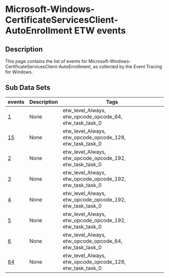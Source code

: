 # Microsoft-Windows-CertificateServicesClient-AutoEnrollment ETW events

## Description
This page contains the list of events for Microsoft-Windows-CertificateServicesClient-AutoEnrollment, as collected by the Event Tracing for Windows.

## Sub Data Sets
|events|Description|Tags|
|---|---|---|
|[1](events/event-1.md)|None|etw_level_Always, etw_opcode_opcode_64, etw_task_task_0|
|[15](events/event-15.md)|None|etw_level_Always, etw_opcode_opcode_128, etw_task_task_0|
|[2](events/event-2.md)|None|etw_level_Always, etw_opcode_opcode_192, etw_task_task_0|
|[3](events/event-3.md)|None|etw_level_Always, etw_opcode_opcode_192, etw_task_task_0|
|[4](events/event-4.md)|None|etw_level_Always, etw_opcode_opcode_192, etw_task_task_0|
|[5](events/event-5.md)|None|etw_level_Always, etw_opcode_opcode_192, etw_task_task_0|
|[6](events/event-6.md)|None|etw_level_Always, etw_opcode_opcode_64, etw_task_task_0|
|[64](events/event-64.md)|None|etw_level_Always, etw_opcode_opcode_128, etw_task_task_0|
